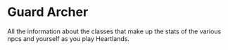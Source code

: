 # Guard Archer


All the information about the classes that make up the stats of the various npcs and yourself as you play Heartlands.